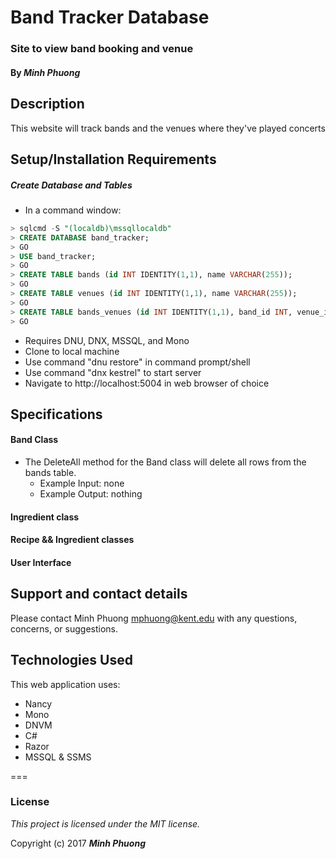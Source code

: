 # Band Tracker Database
### Site to view band booking and venue

#### By _**Minh Phuong**_

## Description

This website will track bands and the venues where they've played concerts

## Setup/Installation Requirements
##### Create Database and Tables
* In a command window:
```sql
> sqlcmd -S "(localdb)\mssqllocaldb"
> CREATE DATABASE band_tracker;
> GO
> USE band_tracker;
> GO
> CREATE TABLE bands (id INT IDENTITY(1,1), name VARCHAR(255));
> GO
> CREATE TABLE venues (id INT IDENTITY(1,1), name VARCHAR(255));
> GO
> CREATE TABLE bands_venues (id INT IDENTITY(1,1), band_id INT, venue_id INT);
> GO
```
* Requires DNU, DNX, MSSQL, and Mono
* Clone to local machine
* Use command "dnu restore" in command prompt/shell
* Use command "dnx kestrel" to start server
* Navigate to http://localhost:5004 in web browser of choice

## Specifications

#### Band Class

* The DeleteAll method for the Band class will delete all rows from the bands table.
  * Example Input: none
  * Example Output: nothing



#### Ingredient class


#### Recipe && Ingredient classes

#### User Interface



## Support and contact details

Please contact Minh Phuong mphuong@kent.edu with any questions, concerns, or suggestions.


## Technologies Used

This web application uses:
* Nancy
* Mono
* DNVM
* C#
* Razor
* MSSQL & SSMS

===

### License

*This project is licensed under the MIT license.*

Copyright (c) 2017 _**Minh Phuong**_

